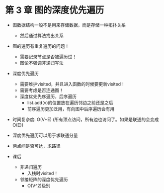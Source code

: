 # 第 3 章 图的深度优先遍历

- 图数据结构一般不是用来存储数据，而是存储一种拓扑关系
  - 然后通过算法找出关系

- 图的遍历有重复遍历的问题！
  - 需要记录节点是否被遍历过！
  - 图论不强调非递归写法

- 深度优先遍历
  - 需要维护visited，并且进入函数的时候要更新visited！
  - 需要考虑是否连通图！
  - 深度优先先序遍历，后序遍历
    - list.add(v)的位置放在遍历邻边之前还是之后
    - 前序遍历更加泛用，有向图中后序遍历会有用

- 时间复杂度: O(V+E) (所有顶点访问，所有边也访问了。如果是联通的会变成O(E))
- 深度优先遍历可以用于求联通分量
- 两点间是否可达，求路径
  

- 课后
  - 非递归遍历
    - 入栈时visited！
  - 邻接矩阵的深度优先遍历
    - O(V^2)级别

